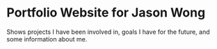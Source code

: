 # Portfolio Website for Jason Wong

Shows projects I have been involved in, goals I have for the future, and some information about me.
